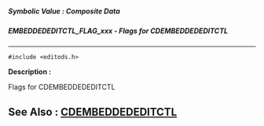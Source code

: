 ##### Symbolic Value : Composite Data
##### EMBEDDEDEDITCTL_FLAG_xxx - Flags for CDEMBEDDEDEDITCTL
---
```
#include <editods.h>
```
**Description :**

Flags for CDEMBEDDEDEDITCTL

**See Also :**
[CDEMBEDDEDEDITCTL](/reference/Data/CDEMBEDDEDEDITCTL)
---
